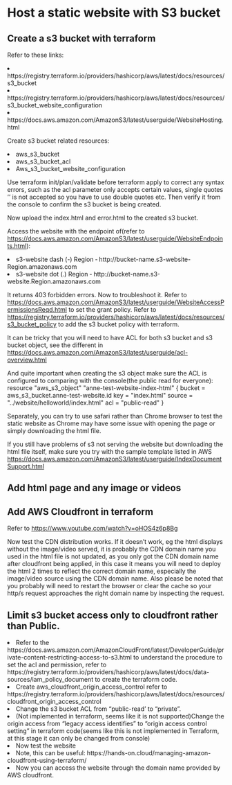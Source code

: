 <h1>Host a static website with S3 bucket</h1>

<h2>Create a s3 bucket with terraform</h2>

<p>Refer to these links:</p>
<li>https://registry.terraform.io/providers/hashicorp/aws/latest/docs/resources/s3_bucket</li>
<li>https://registry.terraform.io/providers/hashicorp/aws/latest/docs/resources/s3_bucket_website_configuration</li>
<li>https://docs.aws.amazon.com/AmazonS3/latest/userguide/WebsiteHosting.html</li>

Create s3 bucket related resources:
    <li>aws_s3_bucket</li>
    <li>aws_s3_bucket_acl</li>
    <li>Aws_s3_bucket_website_configuration</li>

Use terraform init/plan/validate before terraform apply to correct any syntax errors, such as the acl parameter only accepts certain values, single quotes ‘’ is not accepted so you have to use double quotes etc. Then verify it from the console to confirm the s3 bucket is being created. 

Now upload the index.html and error.html to the created s3 bucket. 

Access the website with the endpoint of(refer to https://docs.aws.amazon.com/AmazonS3/latest/userguide/WebsiteEndpoints.html):
<li>s3-website dash (-) Region ‐ http://bucket-name.s3-website-Region.amazonaws.com</li>
<li>s3-website dot (.) Region ‐ http://bucket-name.s3-website.Region.amazonaws.com</li>

It returns 403 forbidden errors. Now to troubleshoot it. Refer to https://docs.aws.amazon.com/AmazonS3/latest/userguide/WebsiteAccessPermissionsReqd.html to set the grant policy.  Refer to https://registry.terraform.io/providers/hashicorp/aws/latest/docs/resources/s3_bucket_policy to add the s3 bucket policy with terraform. 

It can be tricky that you will need to have ACL for both s3 bucket and s3 bucket object, see the different in https://docs.aws.amazon.com/AmazonS3/latest/userguide/acl-overview.html

And quite important when creating the s3 object make sure the ACL is configured to comparing with the console(the public read for everyone):
resource "aws_s3_object" "anne-test-website-index-html" {
 bucket = aws_s3_bucket.anne-test-website.id
 key    = "index.html"
 source = "../website/helloworld/index.html"
 acl = "public-read"
}






Separately, you can try to use safari rather than Chrome browser to test the static website as Chrome may have some issue with opening the page or simply downloading the html file. 

If you still have problems of s3 not serving the website but downloading the html file itself, make sure you try with the sample template listed in AWS https://docs.aws.amazon.com/AmazonS3/latest/userguide/IndexDocumentSupport.html


<h2>Add html page and any image or videos</h2>

<h2>Add AWS Cloudfront in terraform</h2>

Refer to https://www.youtube.com/watch?v=oHOS4z6p8Bg


Now test the CDN distribution works. If it doesn’t work, eg the html displays without the image/video served, it is probably the CDN domain name you used in the html file is not updated, as you only got the CDN domain name after cloudfront being applied, in this case it means you will need to deploy the html 2 times to reflect the correct domain name, especially the image/video source using the CDN domain name. Also please be noted that you probably will need to restart the browser or clear the cache so your http/s request approaches the right domain name by inspecting the request. 



<h2>Limit s3 bucket access only to cloudfront rather than Public. </h2>

<li>Refer to the https://docs.aws.amazon.com/AmazonCloudFront/latest/DeveloperGuide/private-content-restricting-access-to-s3.html to understand the procedure to set the acl and permission, refer to https://registry.terraform.io/providers/hashicorp/aws/latest/docs/data-sources/iam_policy_document to create the terraform code.</li>
<li>Create aws_cloudfront_origin_access_control refer to https://registry.terraform.io/providers/hashicorp/aws/latest/docs/resources/cloudfront_origin_access_control</li>
<li>Change the s3 bucket ACL from “public-read’ to “private”.</li>
<li>(Not implemented in terraform, seems like it is not supported)Change the origin access from “legacy access identifies” to “origin access control setting” in terraform code(seems like this is not implemented in Terraform, at this stage it can only be changed from console)</li>
<li>Now test the website</li>
<li>Note, this can be useful: https://hands-on.cloud/managing-amazon-cloudfront-using-terraform/</li>
<li>Now you can access the website through the domain name provided by AWS cloudfront.</li>